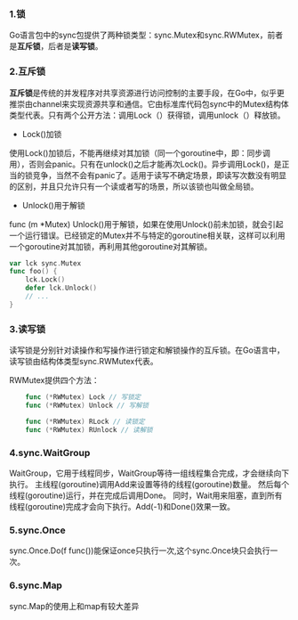 ### 1.锁

Go语言包中的sync包提供了两种锁类型：sync.Mutex和sync.RWMutex，前者是**互斥锁**，后者是**读写锁**。

###  2.互斥锁

**互斥锁**是传统的并发程序对共享资源进行访问控制的主要手段，在Go中，似乎更推崇由channel来实现资源共享和通信。它由标准库代码包sync中的Mutex结构体类型代表。只有两个公开方法：调用Lock（）获得锁，调用unlock（）释放锁。

- Lock()加锁

使用Lock()加锁后，不能再继续对其加锁（同一个goroutine中，即：同步调用），否则会panic。只有在unlock()之后才能再次Lock()。异步调用Lock()，是正当的锁竞争，当然不会有panic了。适用于读写不确定场景，即读写次数没有明显的区别，并且只允许只有一个读或者写的场景，所以该锁也叫做全局锁。

- Unlock()用于解锁

func (m *Mutex) Unlock()用于解锁，如果在使用Unlock()前未加锁，就会引起一个运行错误。已经锁定的Mutex并不与特定的goroutine相关联，这样可以利用一个goroutine对其加锁，再利用其他goroutine对其解锁。

```go
var lck sync.Mutex
func foo() {
    lck.Lock() 
    defer lck.Unlock()
    // ...
}
```

### 3.读写锁

读写锁是分别针对读操作和写操作进行锁定和解锁操作的互斥锁。在Go语言中，读写锁由结构体类型sync.RWMutex代表。

RWMutex提供四个方法：
```go
    func (*RWMutex) Lock // 写锁定
    func (*RWMutex) Unlock // 写解锁

    func (*RWMutex) RLock // 读锁定
    func (*RWMutex) RUnlock // 读解锁

```

### 4.sync.WaitGroup

WaitGroup，它用于线程同步，WaitGroup等待一组线程集合完成，才会继续向下执行。 主线程(goroutine)调用Add来设置等待的线程(goroutine)数量。 然后每个线程(goroutine)运行，并在完成后调用Done。 同时，Wait用来阻塞，直到所有线程(goroutine)完成才会向下执行。Add(-1)和Done()效果一致。

### 5.sync.Once

sync.Once.Do(f func())能保证once只执行一次,这个sync.Once块只会执行一次。

### 6.sync.Map

sync.Map的使用上和map有较大差异